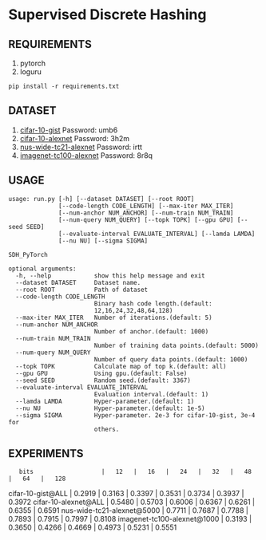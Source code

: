 # Supervised Discrete Hashing

## REQUIREMENTS
1. pytorch
2. loguru

`pip install -r requirements.txt`

## DATASET
1. [cifar-10-gist](https://pan.baidu.com/s/1qE9KiAOTNs5ORn_WoDDwUg) Password: umb6
2. [cifar-10-alexnet](https://pan.baidu.com/s/1_KUpDHFRLXrmFcz9OxKB_A) Password: 3h2m
3. [nus-wide-tc21-alexnet](https://pan.baidu.com/s/1rpBILErk79uWPwr8WJs2lA) Password: irtt
4. [imagenet-tc100-alexnet](https://pan.baidu.com/s/1LzpNgbEKj7h198tjo-Vdzg) Password: 8r8q

## USAGE
```
usage: run.py [-h] [--dataset DATASET] [--root ROOT]
              [--code-length CODE_LENGTH] [--max-iter MAX_ITER]
              [--num-anchor NUM_ANCHOR] [--num-train NUM_TRAIN]
              [--num-query NUM_QUERY] [--topk TOPK] [--gpu GPU] [--seed SEED]
              [--evaluate-interval EVALUATE_INTERVAL] [--lamda LAMDA]
              [--nu NU] [--sigma SIGMA]

SDH_PyTorch

optional arguments:
  -h, --help            show this help message and exit
  --dataset DATASET     Dataset name.
  --root ROOT           Path of dataset
  --code-length CODE_LENGTH
                        Binary hash code length.(default:
                        12,16,24,32,48,64,128)
  --max-iter MAX_ITER   Number of iterations.(default: 5)
  --num-anchor NUM_ANCHOR
                        Number of anchor.(default: 1000)
  --num-train NUM_TRAIN
                        Number of training data points.(default: 5000)
  --num-query NUM_QUERY
                        Number of query data points.(default: 1000)
  --topk TOPK           Calculate map of top k.(default: all)
  --gpu GPU             Using gpu.(default: False)
  --seed SEED           Random seed.(default: 3367)
  --evaluate-interval EVALUATE_INTERVAL
                        Evaluation interval.(default: 1)
  --lamda LAMDA         Hyper-parameter.(default: 1)
  --nu NU               Hyper-parameter.(default: 1e-5)
  --sigma SIGMA         Hyper-parameter. 2e-3 for cifar-10-gist, 3e-4 for
                        others.
```

## EXPERIMENTS
       bits                   |   12   |   16   |   24   |   32   |   48   |   64   |   128  
  cifar-10-gist@ALL           | 0.2919 | 0.3163 | 0.3397 | 0.3531 | 0.3734 | 0.3937 | 0.3972
  cifar-10-alexnet@ALL        | 0.5480 | 0.5703 | 0.6006 | 0.6367 | 0.6261 | 0.6355 | 0.6591
  nus-wide-tc21-alexnet@5000  | 0.7711 | 0.7687 | 0.7788 | 0.7893 | 0.7915 | 0.7997 | 0.8108
  imagenet-tc100-alexnet@1000 | 0.3193 | 0.3650 | 0.4266 | 0.4669 | 0.4973 | 0.5231 | 0.5551
